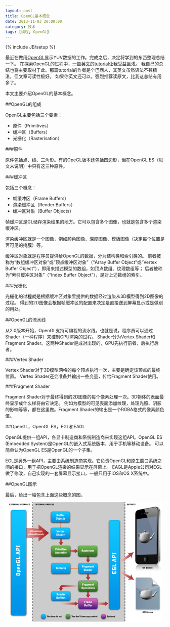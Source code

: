 ```yaml
---
layout: post
title: OpenGL基本概念
date: 2013-11-03 20:00:00
category: 技术
tags: [编程, OpenGL]
---
```

{% include JB/setup %}

最近在做用[OpenGL](http://www.opengl.org/)显示YUV数据的工作。完成之后，决定将学到的东西整理总结一下。
在探索OpenGL的过程中，[一篇英文的tutorial](http://db-in.com/blog/2011/01/all-about-opengl-es-2-x-part-13/)让我受益匪浅。
我自己的总结也将主要取材于此。那篇tutorial的作者是个巴西人，其英文虽然语法不甚精湛，但文章可读性极好。
如果你英文还可以，强烈推荐读原文，比我这总结有用多了。

<!--more-->

本文主要介绍OpenGL的基本概念。

##OpenGL的组成

OpenGL主要包括三个要素：

* 原件（Primitives）
* 缓冲区（Buffers）
* 光栅化（Rasterisation）

###原件

原件包括点、线、三角形。有的OpeGL版本还包括四边形，但在OpenGL ES（见文末说明）中只有这三种原件。

###缓冲区

包括三个概念：

* 帧缓冲区（Frame Buffers）
* 渲染缓冲区（Render Buffers）
* 缓冲区对象（Buffer Objects）

帧缓冲区是GL储存渲染结果的地方。它可以包含多个图像，也就是包含多个渲染缓冲区。

渲染缓冲区就是一个图像，例如颜色图像、深度图像、模版图像（决定每个位置是否可见的掩膜）等。

缓冲区对象就是程序员提供给OpenGL的数据，分为结构类和索引类的。
前者被称为“数组缓冲区对象”或“顶点缓冲区对象”（“Array Buffer Object”或“Vertex Buffer Object”），即用来描述模型的数组，如顶点数组、纹理数组等；
后者被称为“索引缓冲区对象”（“Index Buffer Object”），是对上述数组的索引。

###光栅化

光栅化的过程就是根据缓冲区对象里提供的数据经过渲染从3D模型得到2D图像的过程。
得到的2D图像会根据帧缓冲区的配置来决定是直接送到屏幕显示或是做别的用处。

##OpenGL的流水线

从2.0版本开始，OpenGL支持可编程的流水线。也就是说，程序员可以通过Shader（一种程序）来控制GPU渲染的过程。
Shader分为Vertex Shader和Fragment Shader。这两种Shader是成对出现的，GPU先执行前者，后执行后者。

###Vertex Shader

Vertex Shader对于3D模型网格的每个顶点执行一次，主要是确定该顶点的最终位置。
Vertex Shader还会准备并输出一些变量，传给Fragment Shader使用。

###Fragment Shader

Fragment Shader对于最终得到的2D图像的每个像素处理一次。3D物体的表面最终显示成什么样将由它决定。
例如为模型的可见表面添加纹理，处理光照、阴影的影响等等，都在这里做。Fragment Shader的输出是一个RGBA格式的像素颜色值。

##OpenGL，OpenGL ES，EGL和EAGL

OpenGL提供一组API，各显卡制造商和系统制造商来实现这组API。OpenGL ES (Embedded System)是OpenGL的嵌入式系统版本，用于手机等移动设备。
可以简单认为OpenGL ES是OpenGL的一个子集。

EGL是另外一组API，主要由系统制造商实现。它负责OpenGL和原生窗口系统之间的接口，用于把OpenGL渲染的结果显示在屏幕上。
EAGL是Apple公司对EGL做了修改，自己实现的一套屏幕显示接口，一般只用于iOS和OS X系统中。

##OpenGL图示

最后，给出一幅包含上面这些概念的图。

<a href="/images/2013-11-03-opengl-concepts.png" title="点击看大图" target="_blank">
<img src="/images/2013-11-03-opengl-concepts.png"/></a>
<br>
<br>
